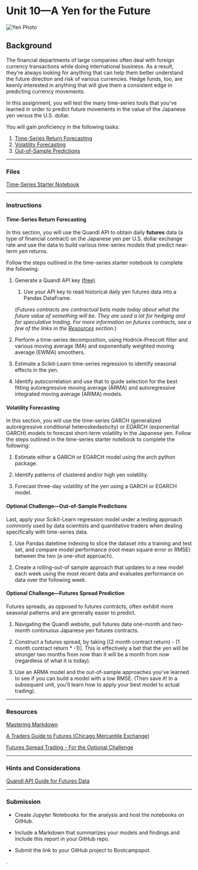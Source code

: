 # Unit 10—A Yen for the Future

![Yen Photo](Images/unit-10-readme-photo.png)

## Background

The financial departments of large companies often deal with foreign currency transactions while doing international business. As a result, they're always looking for anything that can help them better understand the future direction and risk of various currencies. Hedge funds, too, are keenly interested in anything that will give them a consistent edge in predicting  currency movements. 

In this assignment, you will test the many time-series tools that you've learned in order to predict future movements in the value of the Japanese yen versus the U.S. dollar. 

You will gain proficiency in the following tasks:

1. [Time-Series Return Forecasting](#Return-Forecasts)
2. [Volatility Forecasting](#Volatility-Forecasts)
3. [Out-of-Sample Predictions](#OOS-Predictions)

- - -

### Files

[Time-Series Starter Notebook](Starter_Code/time_series_analysis.ipynb)

- - -

### Instructions

#### Time-Series Return Forecasting

In this section, you will use the Quandl API to obtain daily **futures** data (a type of financial contract) on the Japanese yen per U.S. dollar exchange rate and use the data to build various time-series models that predict near-term yen returns. 

Follow the steps outlined in the time-series starter notebook to complete the following:

1. Generate a Quandl API key [(free)](https://www.quandl.com/).

     1. Use your API key to read historical daily yen futures data into a Pandas DataFrame. 

     (*Futures contracts are contractual bets made today about what the future value of something will be. They are used a lot for hedging and for speculative trading. For more information on futures contracts, see a few of the links in the [Resources](#Resources) section.*) 

3. Perform a time-series decomposition, using Hodrick-Prescott filter and various moving average (MA) and exponentially weighted moving average (EWMA) smoothers.

4. Estimate a Scikit-Learn time-series regression to identify seasonal effects in the yen.

5. Identify autocorrelation and use that to guide selection for the best fitting autoregressive moving average (ARMA) and autoregressive integrated moving average (ARIMA) models.


#### Volatility Forecasting

In this section, you will use the time-series GARCH (generalized autoregressive conditional heteroskedasticity) or EGARCH (exponential GARCH) models to forecast short-term volatility in the Japanese yen.
Follow the steps outlined in the time-series starter notebook to complete the following:

1. Estimate either a GARCH or EGARCH model using the arch python package.

2. Identify patterns of clustered and/or high yen volatility.

3. Forecast three-day volatility of the yen using a GARCH or EGARCH model.

#### Optional Challenge—Out-of-Sample Predictions

Last, apply your Scikit-Learn regression model under a testing approach commonly used by data scientists and quantitative traders when dealing specifically with time-series data.

1. Use Pandas datetime indexing to slice the dataset into a training and test set, and compare model performance (root mean square error or RMSE) between the two (a one-shot approach).

2. Create a rolling-out-of sample approach that updates to a new model each week using the most recent data and evaluates performance on data over the following week.


#### Optional Challenge—Futures Spread Prediction

Futures spreads, as opposed to futures contracts, often exhibit more seasonal patterns and are generally easier to predict. 

1. Navigating the Quandl website, pull futures data one-month and two-month continuous Japanese yen futures contracts.

2. Construct a futures spread, by taking [(2 month contract return) - (1 month contract return * -1)]. This is effectively a bet that the yen will be stronger two months from now than it will be a month from now (regardless of what it is today).  

3. Use an ARMA model and the out-of-sample approaches you've learned to see if you can build a model with a low RMSE. (Then save it! In a subsequent unit, you'll learn how to apply your best model to actual trading).

- - -

### Resources

[Mastering Markdown](https://guides.github.com/features/mastering-markdown/)

[A Traders Guide to Futures (Chicago Mercantile Exchange)](https://www.cmegroup.com/education/files/a-traders-guide-to-futures.pdf)

[Futures Spread Trading - For the Optional Challenge](https://www.investopedia.com/terms/f/futuresspread.asp)
- - -

### Hints and Considerations

[Quandl API Guide for Futures Data](https://blog.quandl.com/api-for-futures-data)

- - -

### Submission

* Create Jupyter Notebooks for the analysis and host the notebooks on GitHub.

* Include a Markdown that summarizes your models and findings and include this report in your GitHub repo.

* Submit the link to your GitHub project to Bootcampspot.

.